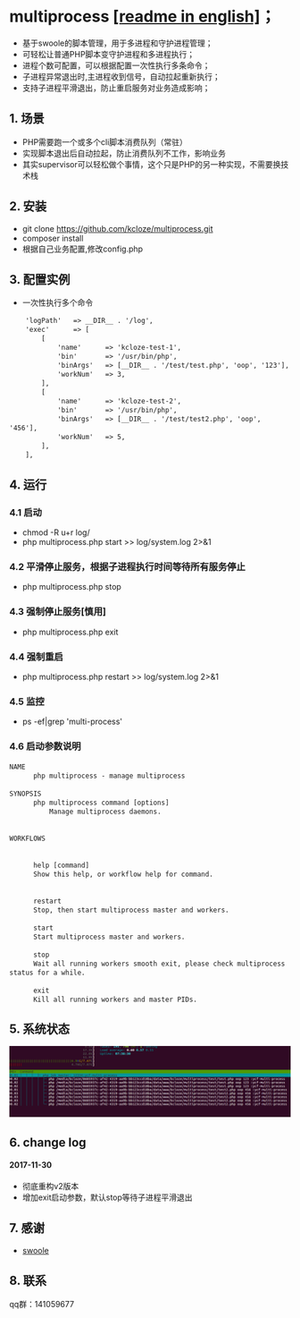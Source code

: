 # multiprocess [[readme in english]](README.en.md)；
* 基于swoole的脚本管理，用于多进程和守护进程管理；
* 可轻松让普通PHP脚本变守护进程和多进程执行；
* 进程个数可配置，可以根据配置一次性执行多条命令；
* 子进程异常退出时,主进程收到信号，自动拉起重新执行；
* 支持子进程平滑退出，防止重启服务对业务造成影响；


## 1. 场景

* PHP需要跑一个或多个cli脚本消费队列（常驻）
* 实现脚本退出后自动拉起，防止消费队列不工作，影响业务
* 其实supervisor可以轻松做个事情，这个只是PHP的另一种实现，不需要换技术栈

## 2. 安装
* git clone https://github.com/kcloze/multiprocess.git
* composer install
* 根据自己业务配置,修改config.php


## 3. 配置实例
* 一次性执行多个命令
```
    'logPath'   => __DIR__ . '/log',
    'exec'      => [
        [
            'name'      => 'kcloze-test-1',
            'bin'       => '/usr/bin/php',
            'binArgs'   => [__DIR__ . '/test/test.php', 'oop', '123'],
            'workNum'   => 3,
        ],
        [
            'name'      => 'kcloze-test-2',
            'bin'       => '/usr/bin/php',
            'binArgs'   => [__DIR__ . '/test/test2.php', 'oop', '456'],
            'workNum'   => 5,
        ],
    ],

```
## 4. 运行

### 4.1 启动
* chmod -R u+r log/
* php multiprocess.php start >> log/system.log 2>&1
### 4.2 平滑停止服务，根据子进程执行时间等待所有服务停止
* php multiprocess.php stop
### 4.3 强制停止服务[慎用]
* php multiprocess.php exit
### 4.4 强制重启
* php multiprocess.php restart >> log/system.log 2>&1
### 4.5 监控
* ps -ef|grep 'multi-process'

### 4.6 启动参数说明
```
NAME
      php multiprocess - manage multiprocess

SYNOPSIS
      php multiprocess command [options]
          Manage multiprocess daemons.


WORKFLOWS


      help [command]
      Show this help, or workflow help for command.


      restart
      Stop, then start multiprocess master and workers.

      start
      Start multiprocess master and workers.

      stop
      Wait all running workers smooth exit, please check multiprocess status for a while.

      exit
      Kill all running workers and master PIDs.

```



## 5. 系统状态

![监控图](monitor.png)

## 6. change log

#### 2017-11-30
* 彻底重构v2版本
* 增加exit启动参数，默认stop等待子进程平滑退出


## 7. 感谢

* [swoole](http://www.swoole.com/)

## 8. 联系

qq群：141059677

